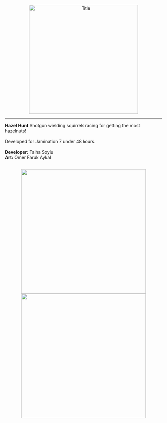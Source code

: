<div align= "center">
  <a href="https://kodamacana.itch.io/hazel-hunt-demo">
    <img align="center" src="https://img.itch.zone/aW1nLzE2MTE3NTUzLnBuZw==/original/kuGR8q.png" alt="Title" width="350">    
  </a>    
</div> 
 <hr style="border: none;">
 
  <b>Hazel Hunt</b> Shotgun wielding squirrels racing for getting the most hazelnuts!
    <br>
    <br>
    Developed for Jamination 7 under 48 hours. 
    <br>
    <br>
    <b>Developer:</b> Talha Soylu 
    <br>
   <b>Art:</b> Ömer Faruk Aykal 
   <br>
   <br>

<div align= "center">
    <img align="center" src="https://img.itch.zone/aW1hZ2UvMjcwMzUxMC8xNjExNzc4NS5wbmc=/original/6gHOfC.png" width="400">
    <img align="center" src="https://img.itch.zone/aW1hZ2UvMjcwMzUxMC8xNjExNzc4NC5wbmc=/original/FyVhlA.png" width="400">
</div>    


